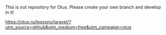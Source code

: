 This is out repository for Otus. Please create your own branch and develop in it!

https://otus.ru/lessons/laravel/?utm_source=github&utm_medium=free&utm_campaign=otus